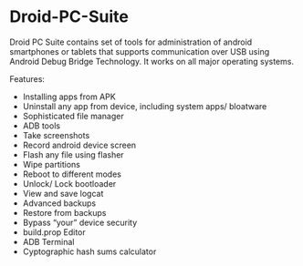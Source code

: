 # Droid-PC-Suite
Droid PC Suite contains set of tools for administration of android smartphones or tablets that supports communication over USB using Android Debug Bridge Technology. It works on all major operating systems.

Features:
* Installing apps from APK
* Uninstall any app from device, including system apps/ bloatware
* Sophisticated file manager
* ADB tools
* Take screenshots
* Record android device screen
* Flash any file using flasher
* Wipe partitions
* Reboot to different modes
* Unlock/ Lock bootloader
* View and save logcat
* Advanced backups
* Restore from backups
* Bypass “your” device security
* build.prop Editor
* ADB Terminal
* Cyptographic hash sums calculator

